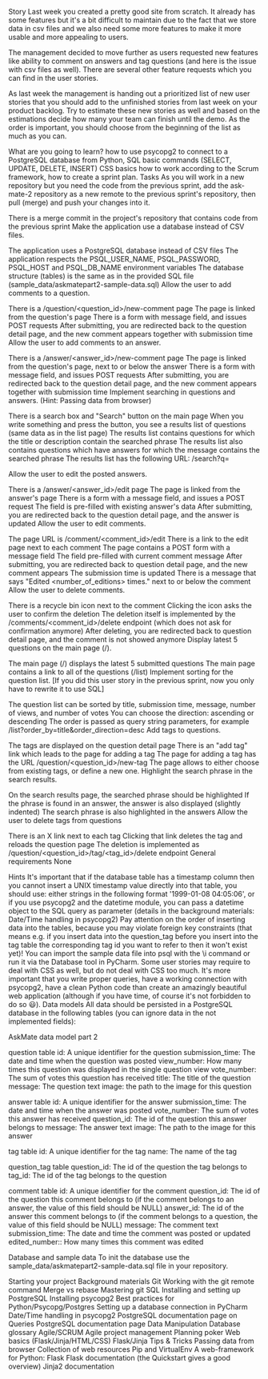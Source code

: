 Story
Last week you created a pretty good site from scratch. It already has some features but it's a bit difficult to maintain due to the fact that we store data in csv files and we also need some more features to make it more usable and more appealing to users.

The management decided to move further as users requested new features like ability to comment on answers and tag questions (and here is the issue with csv files as well). There are several other feature requests which you can find in the user stories.

As last week the management is handing out a prioritized list of new user stories that you should add to the unfinished stories from last week on your product backlog. Try to estimate these new stories as well and based on the estimations decide how many your team can finish until the demo. As the order is important, you should choose from the beginning of the list as much as you can.

What are you going to learn?
how to use psycopg2 to connect to a PostgreSQL database from Python,
SQL basic commands (SELECT, UPDATE, DELETE, INSERT)
CSS basics
how to work according to the Scrum framework,
how to create a sprint plan.
Tasks
As you will work in a new repository but you need the code from the previous sprint, add the ask-mate-2 repository as a new remote to the previous sprint's repository, then pull (merge) and push your changes into it.

There is a merge commit in the project's repository that contains code from the previous sprint
Make the application use a database instead of CSV files.

The application uses a PostgreSQL database instead of CSV files
The application respects the PSQL_USER_NAME, PSQL_PASSWORD, PSQL_HOST and PSQL_DB_NAME environment variables
The database structure (tables) is the same as in the provided SQL file (sample_data/askmatepart2-sample-data.sql)
Allow the user to add comments to a question.

There is a /question/<question_id>/new-comment page
The page is linked from the question's page
There is a form with message field, and issues POST requests
After submitting, you are redirected back to the question detail page, and the new comment appears together with submission time
Allow the user to add comments to an answer.

There is a /answer/<answer_id>/new-comment page
The page is linked from the question's page, next to or below the answer
There is a form with message field, and issues POST requests
After submitting, you are redirected back to the question detail page, and the new comment appears together with submission time
Implement searching in questions and answers. (Hint: Passing data from browser)

There is a search box and "Search" button on the main page
When you write something and press the button, you see a results list of questions (same data as in the list page)
The results list contains questions for which the title or description contain the searched phrase
The results list also contains questions which have answers for which the message contains the searched phrase
The results list has the following URL: /search?q=<search phrase>
Allow the user to edit the posted answers.

There is a /answer/<answer_id>/edit page
The page is linked from the answer's page
There is a form with a message field, and issues a POST request
The field is pre-filled with existing answer's data
After submitting, you are redirected back to the question detail page, and the answer is updated
Allow the user to edit comments.

The page URL is /comment/<comment_id>/edit
There is a link to the edit page next to each comment
The page contains a POST form with a message field
The field pre-filled with current comment message
After submitting, you are redirected back to question detail page, and the new comment appears
The submission time is updated
There is a message that says "Edited <number_of_editions> times." next to or below the comment
Allow the user to delete comments.

There is a recycle bin icon next to the comment
Clicking the icon asks the user to confirm the deletion
The deletion itself is implemented by the /comments/<comment_id>/delete endpoint (which does not ask for confirmation anymore)
After deleting, you are redirected back to question detail page, and the comment is not showed anymore
Display latest 5 questions on the main page (/).

The main page (/) displays the latest 5 submitted questions
The main page contains a link to all of the questions (/list)
Implement sorting for the question list. [If you did this user story in the previous sprint, now you only have to rewrite it to use SQL]

The question list can be sorted by title, submission time, message, number of views, and number of votes
You can choose the direction: ascending or descending
The order is passed as query string parameters, for example /list?order_by=title&order_direction=desc
Add tags to questions.

The tags are displayed on the question detail page
There is an "add tag" link which leads to the page for adding a tag
The page for adding a tag has the URL /question/<question_id>/new-tag
The page allows to either choose from existing tags, or define a new one.
Highlight the search phrase in the search results.

On the search results page, the searched phrase should be highlighted
If the phrase is found in an answer, the answer is also displayed (slightly indented)
The search phrase is also highlighted in the answers
Allow the user to delete tags from questions

There is an X link next to each tag
Clicking that link deletes the tag and reloads the question page
The deletion is implemented as /question/<question_id>/tag/<tag_id>/delete endpoint
General requirements
None

Hints
It's important that if the database table has a timestamp column then you cannot insert a UNIX timestamp value directly into that table, you should use:
either strings in the following format '1999-01-08 04:05:06',
or if you use psycopg2 and the datetime module, you can pass a datetime object to the SQL query as parameter (details in the background materials: Date/Time handling in psycopg2)
Pay attention on the order of inserting data into the tables, because you may violate foreign key constraints (that means e.g. if you insert data into the question_tag before you insert into the tag table the corresponding tag id you want to refer to then it won't exist yet)!
You can import the sample data file into psql with the \i command or run it via the Database tool in PyCharm.
Some user stories may require to deal with CSS as well, but do not deal with CSS too much. It's more important that you write proper queries, have a working connection with psycopg2, have a clean Python code than create an amazingly beautiful web application (although if you have time, of course it's not forbidden to do so 😃).
Data models
All data should be persisted in a PostgreSQL database in the following tables (you can ignore data in the not implemented fields):

AskMate data model part 2

question table
id: A unique identifier for the question
submission_time: The date and time when the question was posted
view_number: How many times this question was displayed in the single question view
vote_number: The sum of votes this question has received
title: The title of the question
message: The question text
image: the path to the image for this question

answer table
id: A unique identifier for the answer
submission_time: The date and time when the answer was posted
vote_number: The sum of votes this answer has received
question_id: The id of the question this answer belongs to
message: The answer text
image: The path to the image for this answer

tag table
id: A unique identifier for the tag
name: The name of the tag

question_tag table
question_id: The id of the question the tag belongs to
tag_id: The id of the tag belongs to the question

comment table
id: A unique identifier for the comment
question_id: The id of the question this comment belongs to (if the comment belongs to an answer, the value of this field should be NULL)
answer_id: The id of the answer this comment belongs to (if the comment belongs to a question, the value of this field should be NULL)
message: The comment text
submission_time: The date and time the comment was posted or updated
edited_number:: How many times this comment was edited

Database and sample data
To init the database use the sample_data/askmatepart2-sample-data.sql file in your repository.

Starting your project
Background materials
Git
Working with the git remote command
Merge vs rebase
Mastering git
SQL
Installing and setting up PostgreSQL
Installing psycopg2
Best practices for Python/Psycopg/Postgres
Setting up a database connection in PyCharm
Date/Time handling in psycopg2
PostgreSQL documentation page on Queries
PostgreSQL documentation page Data Manipulation
Database glossary
Agile/SCRUM
Agile project management
Planning poker
Web basics (Flask/Jinja/HTML/CSS)
Flask/Jinja Tips & Tricks
Passing data from browser
Collection of web resources
Pip and VirtualEnv
A web-framework for Python: Flask
Flask documentation (the Quickstart gives a good overview)
Jinja2 documentation
